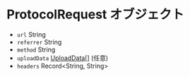# ProtocolRequest オブジェクト

* `url` String
* `referrer` String
* `method` String
* `uploadData` [UploadData[]](upload-data.md) (任意)
* `headers` Record<String, String>
